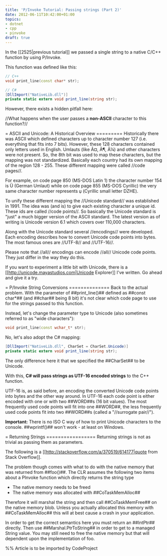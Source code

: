 ```yaml
---
title: 'P/Invoke Tutorial: Passing strings (Part 2)'
date: 2012-06-11T10:42:00+01:00
topics:
- dotnet
- cpp
- pinvoke
draft: true
---
```


In the [[2525|previous tutorial]] we passed a single string to a native C/C++ function by using P/Invoke.

This function was defined like this:

```c++
// C++
void print_line(const char* str);
```

```c#
// C#
[DllImport("NativeLib.dll")]
private static extern void print_line(string str);
```

However, there exists a hidden pitfall here:

  //What happens when the user passes a **non-ASCII** character to this function?//
<!--more-->

= ASCII and Unicode: A Historical Overview =========
Historically there was ASCII which defined characters up to character number 127 (i.e. everything that fits into 7 bits). However, these 128 characters contained only letters used in English. Umlauts (like Ã¤, Ã¶, Ã¼) and other characters were not present. So, the 8th bit was used to map these characters, but the mapping was not standardized. Basically each country had its own mapping of the region 128 - 255. These different mapping were called //code pages//.

For example, on code page 850 (MS-DOS Latin 1) the character number 154 is &#x00DC; (German Umlaut) while on code page 855 (MS-DOS Cyrillic) the very same character number represents &#x045F; (Cyrillic small letter DZHE).

To unify these different mapping the //Unicode standard// was established in 1991. The idea was (and is) to give each existing character a unique id. These ids are called //code points//. So basically the Unicode standard is "just" a much bigger version of the ASCII standard. The latest version as of writing is Unicode version 6.1 which covers over 110,000 characters.

Along with the Unicode standard several //encodings// were developed. Each encoding describes how to convert Unicode code points into bytes. The most famous ones are //UTF-8// and //UTF-16//.

Please note that //all// encodings can encode //all// Unicode code points. They just differ in the way they do this.

If you want to experiment a little bit with Unicode, there is a [[http://unicode.mayastudios.com|Unicode Explorer]] I've written. Go ahead and give it a try.

= P/Invoke String Conversions ==============
Back to the actual problem. With the parameter of ##print_line()## defined as ##const char*## (and ##char## being 8 bit) it's not clear which code page to use for the strings passed to this function.

Instead, let's change the parameter type to Unicode (also sometimes referred to as "wide characters"):

```c++
void print_line(const wchar_t* str);
```

No, let's also adopt the C# mapping:

```c#
[DllImport("NativeLib.dll", CharSet = CharSet.Unicode)]
private static extern void print_line(string str);
```

The only difference here it that we specified the ##CharSet## to be Unicode.

With this, **C# will pass strings as UTF-16 encoded strings** to the C++ function.

UTF-16 is, as said before, an encoding the converted Unicode code points into bytes and the other way around. In UTF-16 each code point is either encoded with one or with two ##WORD##s (16 bit values). The most frequently used code points will fit into one ##WORD##, the less frequently used code points fit into two ##WORD##s (called a "//surrogate pair//").

**Important:** There is no ISO C way of how to print Unicode characters to the console. ##wprintf()## won't work - at least on Windows.

= Returning Strings =================
Returning strings is not as trivial as passing them as parameters.

The following is a [[http://stackoverflow.com/a/370519/614177|quote from Stack Overflow]].

The problem though comes with what to do with the native memory that was returned from ##foo()##. The CLR assumes the following two items about a PInvoke function which directly returns the string type

 * The native memory needs to be freed
 * The native memory was allocated with ##CoTaskMemAlloc##

Therefore it will marshal the string and then call ##CoTaskMemFree## on the native memory blob. Unless you actually allocated this memory with ##CoTaskMemAlloc## this will at best cause a crash in your application.

In order to get the correct semantics here you must return an ##IntPtr## directly. Then use ##Marshal.PtrToString## in order to get to a managed String value. You may still need to free the native memory but that will dependent upon the implementation of foo.


%% Article is to be imported by CodeProject
<a href="http://www.codeproject.com/script/Articles/BlogFeedList.aspx?amid=274673" rel="tag" style="display:none">CodeProject</a>
